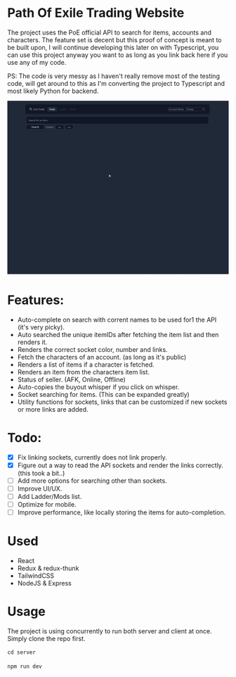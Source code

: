 # Path Of Exile Trading Website

The project uses the PoE official API to search for items, accounts and characters. The feature set is decent but this proof of concept is meant to be built upon, I will continue developing this later on with Typescript, you can use this project anyway you want to as long as you link back here if you use any of my code.

PS: The code is very messy as I haven't really remove most of the testing code, will get around to this as I'm converting the project to Typescript and most likely Python for backend.

![demofile](https://raw.githubusercontent.com/smallobject/poe-trading-site/master/images/demo.gif 'Demo Image')

# Features:

- Auto-complete on search with corrent names to be used for1 the API (it's very picky).
- Auto searched the unique itemIDs after fetching the item list and then renders it.
- Renders the correct socket color, number and links.
- Fetch the characters of an account. (as long as it's public)
- Renders a list of items if a character is fetched.
- Renders an item from the characters item list.
- Status of seller. (AFK, Online, Offline)
- Auto-copies the buyout whisper if you click on whisper.
- Socket searching for items. (This can be expanded greatly)
- Utility functions for sockets, links that can be customized if new sockets or more links are added.

# Todo:

- [x] Fix linking sockets, currently does not link properly.
- [x] Figure out a way to read the API sockets and render the links correctly. (this took a bit..)
- [ ] Add more options for searching other than sockets.
- [ ] Improve UI/UX.
- [ ] Add Ladder/Mods list.
- [ ] Optimize for mobile.
- [ ] Improve performance, like locally storing the items for auto-completion.

# Used

- React
- Redux & redux-thunk
- TailwindCSS
- NodeJS & Express

# Usage

The project is using concurrently to run both server and client at once. Simply clone the repo first.

```
cd server

npm run dev
```
